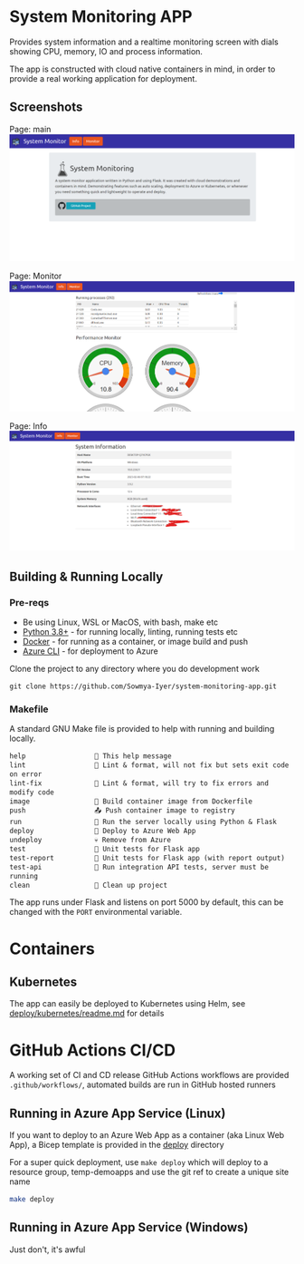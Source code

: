 # System Monitoring APP

Provides system information and a realtime monitoring screen with dials showing CPU, memory, IO and process information.

The app is constructed with cloud native containers in mind, in order to provide a real working application for deployment. 

## Screenshots

Page: main
![main](screenshots/main.png)

Page: Monitor
![monitor](screenshots/monitoring.png)

Page: Info
![monitor](screenshots/info.png)

## Building & Running Locally

### Pre-reqs

- Be using Linux, WSL or MacOS, with bash, make etc
- [Python 3.8+](https://www.python.org/downloads/) - for running locally, linting, running tests etc
- [Docker](https://docs.docker.com/get-docker/) - for running as a container, or image build and push
- [Azure CLI](https://docs.microsoft.com/en-us/cli/azure/install-azure-cli-linux) - for deployment to Azure

Clone the project to any directory where you do development work

```
git clone https://github.com/Sowmya-Iyer/system-monitoring-app.git
```

### Makefile

A standard GNU Make file is provided to help with running and building locally.

```text
help                 💬 This help message
lint                 🔎 Lint & format, will not fix but sets exit code on error
lint-fix             📜 Lint & format, will try to fix errors and modify code
image                🔨 Build container image from Dockerfile
push                 📤 Push container image to registry
run                  🏃 Run the server locally using Python & Flask
deploy               🚀 Deploy to Azure Web App
undeploy             💀 Remove from Azure
test                 🎯 Unit tests for Flask app
test-report          🎯 Unit tests for Flask app (with report output)
test-api             🚦 Run integration API tests, server must be running
clean                🧹 Clean up project
```




The app runs under Flask and listens on port 5000 by default, this can be changed with the `PORT` environmental variable.

# Containers

<!-- Public container image is [available on GitHub Container Registry](https://github.com/users/packages/container/package/python-demoapp)

Run in a container with:

```bash
docker run --rm -it -p 5000:5000 ghcr.io//python-demoapp:latest
```

Should you want to build your own container, use `make image` and the above variables to customise the name & tag. -->

## Kubernetes

The app can easily be deployed to Kubernetes using Helm, see [deploy/kubernetes/readme.md](deploy/kubernetes/readme.md) for details

# GitHub Actions CI/CD

A working set of CI and CD release GitHub Actions workflows are provided `.github/workflows/`, automated builds are run in GitHub hosted runners



## Running in Azure App Service (Linux)

If you want to deploy to an Azure Web App as a container (aka Linux Web App), a Bicep template is provided in the [deploy](deploy/) directory

For a super quick deployment, use `make deploy` which will deploy to a resource group, temp-demoapps and use the git ref to create a unique site name

```bash
make deploy
```

## Running in Azure App Service (Windows)

Just don't, it's awful 
